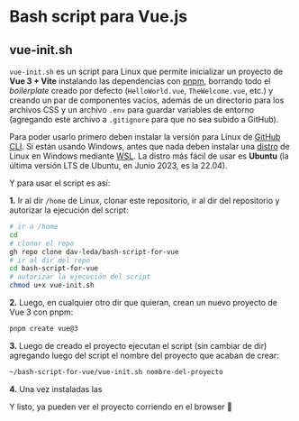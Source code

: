 # Bash script para Vue.js

## vue-init.sh

`vue-init.sh` es un script para Linux que permite inicializar un proyecto de __Vue 3 + Vite__ instalando las dependencias con [pnpm](https://pnpm.io/), borrando todo el _boilerplate_ creado por defecto (`HelloWorld.vue`, `TheWelcome.vue`, etc.) y creando un par de componentes vacíos, además de un directorio para los archivos CSS y un archivo `.env` para guardar variables de entorno (agregando este archivo a `.gitignore` para que no sea subido a GitHub).

Para poder usarlo primero deben instalar la versión para Linux de [GitHub CLI](https://cli.github.com/). Si están usando Windows, antes que nada deben instalar una [distro](https://es.wikipedia.org/wiki/Distribuci%C3%B3n_Linux) de Linux en Windows mediante [WSL](https://learn.microsoft.com/en-us/windows/wsl/install). La distro más fácil de usar es __Ubuntu__ (la última versión LTS de Ubuntu, en Junio 2023, es la 22.04).

Y para usar el script es así:

__1.__ Ir al dir `/home` de Linux, clonar este repositorio, ir al dir del repositorio y autorizar la ejecución del script:

```sh
# ir a /home
cd
# clonar el repo
gh repo clone dav-leda/bash-script-for-vue
# ir al dir del repo
cd bash-script-for-vue
# autorizar la ejecución del script
chmod u+x vue-init.sh
```
__2.__ Luego, en cualquier otro dir que quieran, crean un nuevo proyecto de Vue 3 con pnpm:

```sh
pnpm create vue@3
```

__3.__ Luego de creado el proyecto ejecutan el script (sin cambiar de dir) agregando luego del script el nombre del proyecto que acaban de crear:

```sh
~/bash-script-for-vue/vue-init.sh nombre-del-proyecto
```

__4.__ Una vez instaladas las 

Y listo, ya pueden ver el proyecto corriendo en el browser 🥳️

